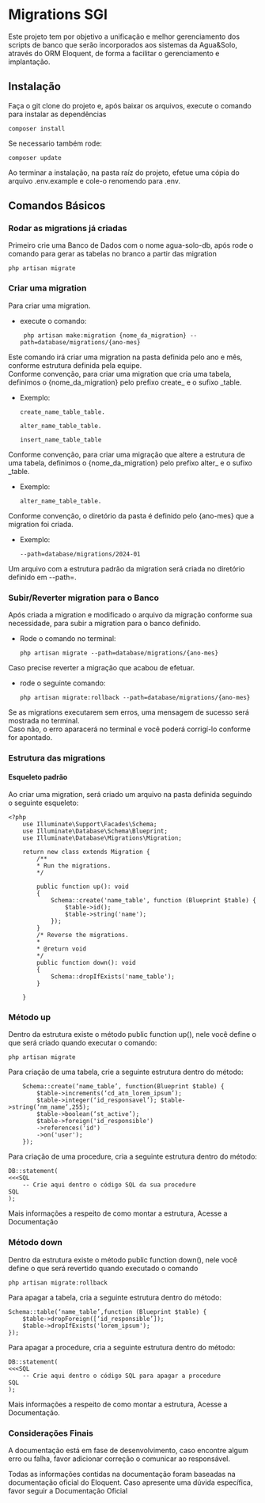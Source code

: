 # Migrations SGI 
Este projeto tem por objetivo a unificação e melhor gerenciamento dos scripts de banco que serão incorporados aos sistemas da Agua&Solo,
através do ORM Eloquent, de forma a facilitar o gerenciamento e implantação.

## Instalação 
Faça o git clone do projeto e, após baixar os arquivos, execute o comando para instalar as dependências
```
composer install
```
Se necessario também rode:
```
composer update
```

Ao terminar a instalação, na pasta raíz do projeto, efetue uma cópia do arquivo .env.example e cole-o renomendo para
.env. 

## Comandos Básicos 
### Rodar as migrations já criadas
Primeiro crie uma Banco de Dados com o nome agua-solo-db, após rode o comando para gerar as tabelas no branco a partir das migration

```
php artisan migrate
```
### Criar uma migration 
Para criar uma migration.

* execute o comando:

    ```
     php artisan make:migration {nome_da_migration} --path=database/migrations/{ano-mes}
    ```

Este comando irá criar uma migration na pasta definida pelo ano e mês, conforme estrutura definida pela equipe.<br>
Conforme convenção, para criar uma migration que cria uma tabela, definimos o {nome_da_migration} pelo prefixo
create_ e o sufixo _table. 

* Exemplo: 
    ```
    create_name_table_table.
     
    alter_name_table_table.
     
    insert_name_table_table
    ``` 

Conforme convenção, para criar uma migração que altere a estrutura de uma tabela, definimos o {nome_da_migration}
pelo prefixo alter_ e o sufixo _table.

* Exemplo: 
    ```
    alter_name_table_table.
    ```

Conforme convenção, o diretório da pasta é definido pelo {ano-mes} que a migration foi criada. 
* Exemplo: 
    ```
    --path=database/migrations/2024-01
    ```

Um arquivo com a estrutura padrão da migration será criada no diretório definido em --path=. 

### Subir/Reverter migration para o Banco

Após criada a migration e modificado o arquivo da migração conforme sua necessidade, para subir a migration para o banco
definido.

* Rode o comando no terminal: 
    ```
    php artisan migrate --path=database/migrations/{ano-mes}
    ```
Caso precise reverter a migração que acabou de efetuar.
* rode o seguinte comando: 
    ``` 
    php artisan migrate:rollback --path=database/migrations/{ano-mes}
    ```

Se as migrations executarem sem erros, uma mensagem de sucesso será mostrada no terminal.<br>
Caso não, o erro aparacerá no terminal e você poderá corrigí-lo conforme for apontado.

### Estrutura das migrations 
#### Esqueleto padrão
Ao criar uma migration, será criado um arquivo na pasta definida seguindo o seguinte esqueleto: 

```
<?php 
    use Illuminate\Support\Facades\Schema; 
    use Illuminate\Database\Schema\Blueprint;
    use Illuminate\Database\Migrations\Migration; 
    
    return new class extends Migration { 
        /**
        * Run the migrations.
        */

        public function up(): void
        { 
            Schema::create('name_table', function (Blueprint $table) {
                $table->id();
                $table->string('name');
            });
        } 
        /* Reverse the migrations.
        *
        * @return void
        */
        public function down(): void
        {
            Schema::dropIfExists('name_table');
        }

    } 
``` 

### Método up

Dentro da estrutura existe o método public function up(), nele você define o que será criado quando executar o comando:
```
php artisan migrate
```

Para criação de uma tabela, crie a seguinte estrutura dentro do método: 
```
    Schema::create(‘name_table’, function(Blueprint $table) { 
        $table->increments(‘cd_atn_lorem_ipsum’); 
        $table->integer(‘id_responsavel’); $table->string(‘nm_name’,255); 
        $table->boolean(‘st_active’);
        $table->foreign('id_responsible')
        ->references('id')
        ->on('user');
    }); 
```
Para criação de uma procedure, cria a seguinte estrutura dentro do método: 
```
DB::statement( 
<<<SQL 
    -- Crie aqui dentro o código SQL da sua procedure 
SQL 
); 
```

Mais informações a respeito de como montar a estrutura, Acesse a Documentação 

### Método down
Dentro da estrutura existe o método public function down(), nele você define o que será revertido quando executado o comando
```
php artisan migrate:rollback
```
Para apagar a tabela, cria a seguinte estrutura dentro do método:
```
Schema::table(‘name_table’,function (Blueprint $table) { 
    $table->dropForeign([‘id_responsible’]); 
    $table->dropIfExists('lorem_ipsum');
});
```
Para apagar a procedure, cria a seguinte estrutura dentro do método: 
```
DB::statement( 
<<<SQL 
    -- Crie aqui dentro o código SQL para apagar a procedure 
SQL
); 
```
Mais informações a respeito de como montar a estrutura, Acesse a Documentação.

### Considerações Finais 
A documentação está em fase de desenvolvimento, caso encontre algum erro ou falha, favor adicionar correção o comunicar
ao responsável.

Todas as informações contidas na documentação foram baseadas na documentação oficial do Eloquent. Caso apresente uma
dúvida específica, favor seguir a Documentação Oficial